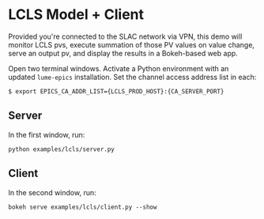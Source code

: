 # LCLS Model + Client

Provided you're connected to the SLAC network via VPN, this demo will monitor LCLS pvs, execute summation of those PV values on value change, serve an output pv, and display the results in a Bokeh-based web app.


Open two terminal windows. Activate a Python environment with an updated `lume-epics` installation. Set the channel access address list in each:
```
$ export EPICS_CA_ADDR_LIST={LCLS_PROD_HOST}:{CA_SERVER_PORT}
```

## Server
In the first window, run:
```
python examples/lcls/server.py
```

## Client
In the second window, run:
```
bokeh serve examples/lcls/client.py --show
```
